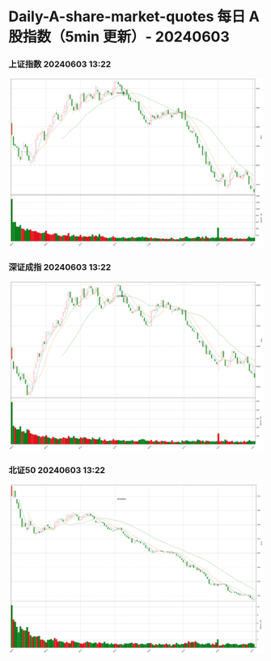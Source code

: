 
# Daily-A-share-market-quotes 每日 A 股指数（5min 更新）- 20240603

### 上证指数 20240603 13:22
![](./fig/2024/6/20240603-sh000001.png)

### 深证成指 20240603 13:22
![](./fig/2024/6/20240603-sz399001.png)

### 北证50 20240603 13:22
![](./fig/2024/6/20240603-bj899050.png)
